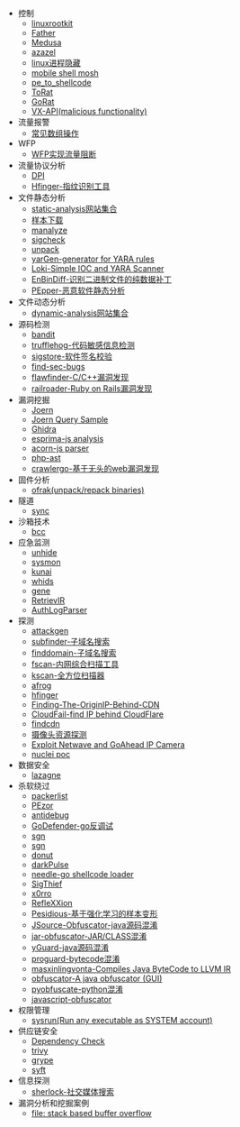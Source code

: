 - 控制
  - [linuxrootkit](zh-cn/linuxrootkit)
  - [Father](zh-cn/father)
  - [Medusa](zh-cn/medusa)
  - [azazel](zh-cn/azazel)
  - [linux进程隐藏](zh-cn/linuxprocesshide)
  - [mobile shell mosh](zh-cn/mosh)
  - [pe_to_shellcode](zh-cn/pe_to_shellcode)
  - [ToRat](zh-cn/torat)
  - [GoRat](zh-cn/gorat)
  - [VX-API(malicious functionality)](zh-cn/VX-API)
- 流量报警
  - [常见数组操作](zh-cn/array)
- WFP
  - [WFP实现流量阻断](zh-cn/wfp_block)
- 流量协议分析
  - [DPI](zh-cn/dpi)
  - [Hfinger-指纹识别工具](zh-cn/Hfinger)
- 文件静态分析
  - [static-analysis网站集合](zh-cn/static-analysis)
  - [样本下载](zh-cn/samples)
  - [manalyze](zh-cn/manalyze)
  - [sigcheck](zh-cn/sigcheck)
  - [unpack](zh-cn/unpack)
  - [yarGen-generator for YARA rules](zh-cn/yarGen)
  - [Loki-Simple IOC and YARA Scanner](zh-cn/Loki)
  - [EnBinDiff-识别二进制文件的纯数据补丁](zh-cn/EnBinDiff)
  - [PEpper-恶意软件静态分析](zh-cn/PEpper)
- 文件动态分析
  - [dynamic-analysis网站集合](zh-cn/dynamic-analysis)
- 源码检测
  - [bandit](zh-cn/bandit)
  - [trufflehog-代码敏感信息检测](zh-cn/trufflehog)
  - [sigstore-软件签名校验](zh-cn/sigstore)
  - [find-sec-bugs](zh-cn/find-sec-bugs)
  - [flawfinder-C/C++漏洞发现](zh-cn/flawfinder)
  - [railroader-Ruby on Rails漏洞发现](zh-cn/railroader)
- 漏洞挖掘
  - [Joern](zh-cn/Joern)
  - [Joern Query Sample](zh-cn/joeryquery)
  - [Ghidra](zh-cn/Ghidra)
  - [esprima-js analysis](zh-cn/esprima)
  - [acorn-js parser](zh-cn/acorn)
  - [php-ast](zh-cn/php-ast)
  - [crawlergo-基于无头的web漏洞发现](zh-cn/crawlergo)
- 固件分析
  - [ofrak(unpack/repack binaries)](zh-cn//ofrak)
- 隧道
  - [sync](zh-cn/sync)
- 沙箱技术
  - [bcc](zh-cn/bcc)
- 应急监测
  - [unhide](zh-cn/unhide)
  - [sysmon](zh-cn/sysmon)
  - [kunai](zh-cn/kunai)
  - [whids](zh-cn/whids)
  - [gene](zh-cn/gene)
  - [RetrievIR](zh-cn/RetrievIR)
  - [AuthLogParser](zh-cn/AuthLogParser)
- 探测
  - [attackgen](zh-cn/attackgen)
  - [subfinder-子域名搜索](zh-cn/subfinder)
  - [finddomain-子域名搜索](zh-cn/finddomain)
  - [fscan-内网综合扫描工具](zh-cn/fscan)
  - [kscan-全方位扫描器](zh-cn/kscan)
  - [afrog](zh-cn/afrog)
  - [hfinger](zh-cn/hfinger)
  - [Finding-The-OriginIP-Behind-CDN](zh-cn/Finding-The-OriginIP-Behind-CDN)
  - [CloudFail-find IP behind CloudFlare](zh-cn/CloudFail)
  - [findcdn](zh-cn/findcdn)
  - [摄像头资源探测](zh-cn/ipc)
  - [Exploit Netwave and GoAhead IP Camera](zh-cn/expcamera)
  - [nuclei poc](zh-cn/nuclei-templates)
- 数据安全
  - [lazagne](zh-cn/lazagne)
- 杀软绕过
  - [packerlist](zh-cn/packerlist)
  - [PEzor](zh-cn/pezor)
  - [antidebug](zh-cn/antidebug)
  - [GoDefender-go反调试](zh-cn/GoDefender)
  - [sgn](zh-cn/sgn)
  - [sgn](zh-cn/amber)
  - [donut](zh-cn/donut)
  - [darkPulse](zh-cn/darkPulse)
  - [needle-go shellcode loader](zh-cn/needle)
  - [SigThief](zh-cn/sigthief)
  - [x0rro](zh-cn/x0rro)
  - [RefleXXion](zh-cn/RefleXXion)
  - [Pesidious-基于强化学习的样本变形](zh-cn/pesidious)
  - [JSource-Obfuscator-java源码混淆](zh-cn/JSource-Obfuscator)
  - [jar-obfuscator-JAR/CLASS混淆](zh-cn/jar-obfuscator)
  - [yGuard-java源码混淆](zh-cn/https://github.com/yWorks/yGuard)
  - [proguard-bytecode混淆](zh-cn/proguard)
  - [masxinlingvonta-Compiles Java ByteCode to LLVM IR](zh-cn/masxinlingvonta)
  - [obfuscator-A java obfuscator (GUI)](zh-cn/obfuscator)
  - [pyobfuscate-python混淆](zh-cn/pyobfuscate)
  - [javascript-obfuscator](zh-cn/javascript-obfuscator)
- 权限管理
  - [sysrun(Run any executable as SYSTEM account)](zh-cn/sysrun)
- 供应链安全
  - [Dependency Check](zh-cn/DependencyCheck)
  - [trivy](zh-cn/trivy)
  - [grype](zh-cn/grype)
  - [syft](zh-cn/syft)
- 信息探测
  - [sherlock-社交媒体搜索](zh-cn/sherlock)
- 漏洞分析和挖掘案例
  - [file: stack based buffer overflow](zh-cn/vul/file-CVE-2017-1000249)
  